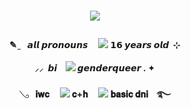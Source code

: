 # <p align="center">  ![](https://media.discordapp.net/attachments/1177647917423669309/1233051447323660392/Untitled735_20240425164602.png?ex=662bb026&is=662a5ea6&hm=4643cd59ac4a49f399cdff37ffec3d1ba6ccca64f0014063934c3646b5463ddb&=&format=webp&quality=lossless&width=657&height=489)
#### <p align="center"> ✎ ̼ ‎ ‎ ‎ 𝙖𝙡𝙡 𝙥𝙧𝙤𝙣𝙤𝙪𝙣𝙨 ‎ ‎ ‎ ‎  ![](https://64.media.tumblr.com/9d1e5c266d69a523e31a5d43cb1c06ab/17215808396841de-31/s75x75_c1/809c44b15cffc0c73ad28ed5d8aee38e54dd8382.gifv) ‎ ‎ ‎ ‎ 𝟭𝟲 𝙮𝙚𝙖𝙧𝙨 𝙤𝙡𝙙 ‎  ⊹ <br>   <br> ⸝⸝   ‎ 𝙗𝙞 ‎  ‎‎ ‎ ![](https://64.media.tumblr.com/4554cb0db0ae3e3752e3a6707954a57c/17215808396841de-d0/s75x75_c1/d32644408724877ed67b32529ea1a893819dbb04.gifv) ‎ ‎‎   ‎𝙜𝙚𝙣𝙙𝙚𝙧𝙦𝙪𝙚𝙚𝙧‎    .   ✦ <br>    <br> 𓂅 ‎ ‎  𝐢𝐰𝐜 ‎ ‎ ‎ ‎ ![](https://64.media.tumblr.com/941c041dc55f3eb01685c5f8a8463877/17215808396841de-cb/s75x75_c1/15c216ff4a65e3f754f2163282e4ec0fdfec409a.pnj) ‎ ‎ ‎ ‎  𝐜+𝐡 ‎ ‎ ‎ ‎ ![](https://64.media.tumblr.com/dfdcf5fd0840c987e2c37da074a3a5f0/17215808396841de-d9/s75x75_c1/e742ad017abbf517d80b6caf6946ce695e7de7cd.gifv)‎ ‎ ‎ 𝐛𝐚𝐬𝐢𝐜 𝐝𝐧𝐢 ‎ ‎ ‎  ࿐
